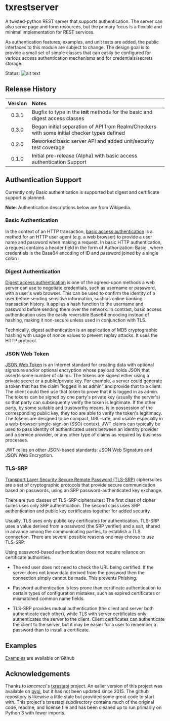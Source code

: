 # txrestserver

A twisted-python REST server that supports authentication. The server can also serve page and form
resources, but the primary focus is a flexible and minimal implementation for REST services.

As authentication features, examples, and unit tests are added, the public interfaces to this module
are subject to change. The design goal is to provide a small set of simple classes that can easily
be configured for various access authentication mechanisms and for credentials/secrets storage.

Status:
![alt text](https://github.com/cboling/txrestserver/workflows/CI/badge.svg "Workflow Status")

## Release History

| Version | Notes       |
| :-----: | :---------- |
|   0.3.1 | Bugfix to type in the __init__ methods for the basic and digest access classes |
|   0.3.0 | Began initial separation of API from Realm/Checkers with some initial checker types defined |
|   0.2.0 | Reworked basic server API and added unit/security test coverage |
|   0.1.0 | Initial pre-release (Alpha) with basic access authentication Support |

## Authentication Support
Currently only Basic authentication is supported but digest and certificate support is planned.

**Note**: Authentication descriptions below are from Wikipedia.

### Basic Authentication
In the context of an HTTP transaction, 
[basic access authentication](https://en.wikipedia.org/wiki/Basic_access_authentication)
is a method for an HTTP user agent (e.g. a web browser) to provide a user name and password
when making a request. In basic HTTP authentication, a request contains a header field in the
form of Authorization: Basic <credentials>, where credentials is the Base64 encoding of ID
and password joined by a single colon :.

### Digest Authentication
[Digest access authentication](https://en.wikipedia.org/wiki/Digest_access_authentication)
is one of the agreed-upon methods a web server can use to
negotiate credentials, such as username or password, with a user's web browser. This
can be used to confirm the identity of a user before sending sensitive information,
such as online banking transaction history. It applies a hash function to the username
and password before sending them over the network. In contrast, basic access
authentication uses the easily reversible Base64 encoding instead of hashing, making
it non-secure unless used in conjunction with TLS.

Technically, digest authentication is an application of MD5 cryptographic hashing with
usage of nonce values to prevent replay attacks. It uses the HTTP protocol.

### JSON Web Token
[JSON Web Token](https://en.wikipedia.org/wiki/JSON_Web_Token) is an Internet standard
for creating data with optional signature and/or optional encryption whose payload holds
JSON that asserts some number of claims. The tokens are signed either using a private
secret or a public/private key. For example, a server could generate a token that has
the claim "logged in as admin" and provide that to a client. The client could then use
that token to prove that it is logged in as admin. The tokens can be signed by one
party's private key (usually the server's) so that party can subsequently verify the
token is legitimate. If the other party, by some suitable and trustworthy means, is in
possession of the corresponding public key, they too are able to verify the token's
legitimacy. The tokens are designed to be compact, URL-safe, and usable especially
in a web-browser single-sign-on (SSO) context. JWT claims can typically be used to pass
identity of authenticated users between an identity provider and a service provider,
or any other type of claims as required by business processes.

JWT relies on other JSON-based standards: JSON Web Signature and JSON Web Encryption.

### TLS-SRP
[Transport Layer Security Secure Remote Password (TLS-SRP)](https://en.wikipedia.org/wiki/TLS-SRP)
ciphersuites are a set of cryptographic protocols that provide secure communication based
on passwords, using an SRP password-authenticated key exchange.

There are two classes of TLS-SRP ciphersuites: The first class of cipher suites uses only
SRP authentication. The second class uses SRP authentication and public key certificates
together for added security.

Usually, TLS uses only public key certificates for authentication. TLS-SRP uses a value
derived from a password (the SRP verifier) and a salt, shared in advance among the
communicating parties, to establish a TLS connection. There are several possible reasons
one may choose to use TLS-SRP:

Using password-based authentication does not require reliance on certificate authorities.

 - The end user does not need to check the URL being certified. If the server does not
   know data derived from the password then the connection simply cannot be made. This
   prevents Phishing.
   
 - Password authentication is less prone than certificate authentication to certain types
   of configuration mistakes, such as expired certificates or mismatched common name fields.
   
 - TLS-SRP provides mutual authentication (the client and server both authenticate each
   other), while TLS with server certificates only authenticates the server to the client.
   Client certificates can authenticate the client to the server, but it may be easier for
   a user to remember a password than to install a certificate.

## Examples

[Examples](https://github.com/cboling/txrestserver/tree/master/examples) are available on Github

## Acknowledgements

Thanks to _iancmcci_'s [txrestapi](https://github.com/iancmcc/txrestapi) project. An ealier version
of this project was available on [pypi](https://pypi.org/project/txrestapi/), but it has not been
updated since 2015. The github repository is likewise a little stale but provided some great
code to start with. This project's txrestapi subdirectory contains much of the original code, readme, and
license file and has been cleaned up to run primarily on Python 3 with fewer imports.